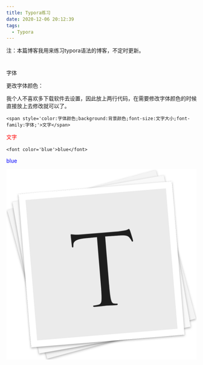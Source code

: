 ```yaml
---
title: Typora练习
date: 2020-12-06 20:12:39
tags:
  - Typora
---
```


注：本篇博客我用来练习typora语法的博客，不定时更新。

# 



字体

更改字体颜色：

我个人不喜欢多下载软件去设置，因此放上两行代码，在需要修改字体颜色的时候直接放上去修改就可以了。

`<span style='color:字体颜色;background:背景颜色;font-size:文字大小;font-family:字体;'>文字</span>`

<span style='color:red;background:背景颜色;font-size:文字大小;font-family:字体;'>文字</span>

`<font color='blue'>blue</font>`

<font color='blue'>blue</font>

![](https://raw.githubusercontent.com/rabbitcat04261028/picgo/master/typora-icon2.png)







